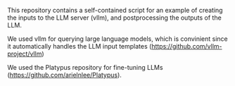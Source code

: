This repository contains a self-contained script for an example of creating the inputs to the LLM server (vllm), and postprocessing the outputs of the LLM.

We used vllm for querying large language models, which is convinient since it automatically handles the LLM input templates (https://github.com/vllm-project/vllm)

We used the Platypus repository for fine-tuning LLMs (https://github.com/arielnlee/Platypus).
